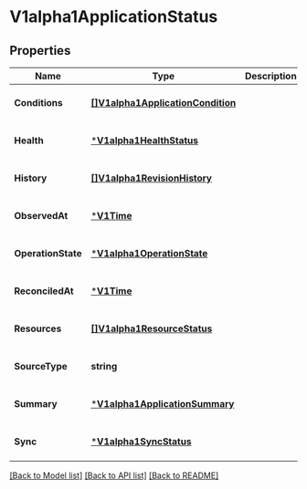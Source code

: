# V1alpha1ApplicationStatus

## Properties
Name | Type | Description | Notes
------------ | ------------- | ------------- | -------------
**Conditions** | [**[]V1alpha1ApplicationCondition**](v1alpha1ApplicationCondition.md) |  | [optional] [default to null]
**Health** | [***V1alpha1HealthStatus**](v1alpha1HealthStatus.md) |  | [optional] [default to null]
**History** | [**[]V1alpha1RevisionHistory**](v1alpha1RevisionHistory.md) |  | [optional] [default to null]
**ObservedAt** | [***V1Time**](v1Time.md) |  | [optional] [default to null]
**OperationState** | [***V1alpha1OperationState**](v1alpha1OperationState.md) |  | [optional] [default to null]
**ReconciledAt** | [***V1Time**](v1Time.md) |  | [optional] [default to null]
**Resources** | [**[]V1alpha1ResourceStatus**](v1alpha1ResourceStatus.md) |  | [optional] [default to null]
**SourceType** | **string** |  | [optional] [default to null]
**Summary** | [***V1alpha1ApplicationSummary**](v1alpha1ApplicationSummary.md) |  | [optional] [default to null]
**Sync** | [***V1alpha1SyncStatus**](v1alpha1SyncStatus.md) |  | [optional] [default to null]

[[Back to Model list]](../README.md#documentation-for-models) [[Back to API list]](../README.md#documentation-for-api-endpoints) [[Back to README]](../README.md)


